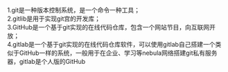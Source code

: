 1.git是一种版本控制系统，是一个命令一种工具；  
2.gitlib是用于实现git宫的开发库；  
3.GitHub是一个基于git实现的在线代码仓库，包含一个网站节目，向互联网开放；  
4.gitlab是一个基于git实现的在线代码仓库软件，可以使用gitlab自己搭建一个类似于GitHub一样的系统，一般用于在企业、学习等nebula网络搭建git私有服务器，gitlab是个人版的GitHub
